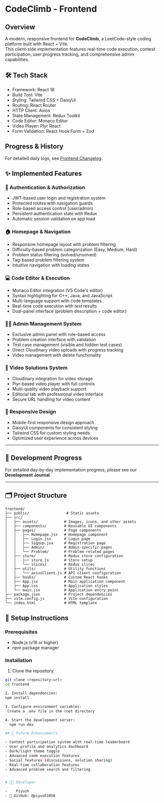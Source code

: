 # CodeClimb - Frontend

## Overview
A modern, responsive frontend for **CodeClimb**, a LeetCode-style coding platform built with React + Vite.  
This client-side implementation features real-time code execution, contest participation, user progress tracking, and comprehensive admin capabilities.



## 🛠️ Tech Stack
- Framework: React 18  
- Build Tool: Vite  
- Styling: Tailwind CSS + DaisyUI  
- Routing: React Router  
- HTTP Client: Axios  
- State Management: Redux Toolkit  
- Code Editor: Monaco Editor  
- Video Player: Plyr React  
- Form Validation: React Hook Form + Zod  

## Progress & History
For detailed daily logs, see [Frontend Changelog](docs/FRONTEND_CHANGELOG.md).


## ✨ Implemented Features

### 🔐 Authentication & Authorization
- JWT-based user login and registration system  
- Protected routes with navigation guards  
- Role-based access control (user/admin)  
- Persistent authentication state with Redux  
- Automatic session validation on app load  

### 🏠 Homepage & Navigation
- Responsive homepage layout with problem filtering  
- Difficulty-based problem categorization (Easy, Medium, Hard)  
- Problem status filtering (solved/unsolved)  
- Tag-based problem filtering system  
- Intuitive navigation with loading states  

### 💻 Code Editor & Execution
- Monaco Editor integration (VS Code's editor)  
- Syntax highlighting for C++, Java, and JavaScript  
- Multi-language support with code templates  
- Real-time code execution with test results  
- Dual-panel interface (problem description + code editor)  

### 👨‍💼 Admin Management System
- Exclusive admin panel with role-based access  
- Problem creation interface with validation  
- Test case management (visible and hidden test cases)  
- Direct Cloudinary video uploads with progress tracking  
- Video management with delete functionality  

### 🎥 Video Solutions System
- Cloudinary integration for video storage  
- Plyr-based video player with full controls  
- Multi-quality video playback support  
- Editorial tab with professional video interface  
- Secure URL handling for video content  

### 📱 Responsive Design
- Mobile-first responsive design approach  
- DaisyUI components for consistent styling  
- Tailwind CSS for custom styling needs  
- Optimized user experience across devices  

---

## 📖 Development Progress
For detailed day-by-day implementation progress, please see our **Development Journal**.

---

## 🗂️ Project Structure

```
frontend/
├── public/                 # Static assets
├── src/
│   ├── assets/            # Images, icons, and other assets
│   ├── components/        # Reusable UI components
│   ├── pages/             # Page components
│   │   ├── Homepage.jsx   # Homepage component
│   │   ├── Login.jsx      # Login page
│   │   ├── Signup.jsx     # Registration page
│   │   ├── Admin/         # Admin-specific pages
│   │   └── Problem/       # Problem-related pages
│   ├── store/             # Redux store configuration
│   │   ├── store.js       # Store setup
│   │   └── slices/        # Redux slices
│   ├── utils/             # Utility functions
│   │   └── axiosClient.js # API client configuration
│   ├── hooks/             # Custom React hooks
│   ├── App.jsx            # Main application component
│   ├── App.css            # Application styles
│   └── main.jsx           # Application entry point
├── package.json           # Project dependencies
├── vite.config.js         # Vite configuration
└── index.html             # HTML template

```

## 🚀 Setup Instructions

### Prerequisites
- Node.js (v16 or higher)  
- npm  package manager  

### Installation

1. Clone the repository:
```bash
git clone <repository-url>
cd frontend

2. Install dependencies:
npm install

3. Configure environment variables:
 Create a .env file in the root directory

4. Start the development server:
  npm run dev

## 🔮 Future Enhancements

- Contest participation system with real-time leaderboard  
- User profile and analytics dashboard  
- Dark/light theme toggle  
- Advanced code execution features  
- Social features (discussions, solution sharing)   
- Real-time collaboration features  
- Advanced problem search and filtering  


# 👨‍💻 Developer

-    Piyush
- 🔗 GitHub: @piyush1056
